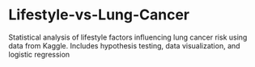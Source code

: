 # Lifestyle-vs-Lung-Cancer
Statistical analysis of lifestyle factors influencing lung cancer risk using data from Kaggle. Includes hypothesis testing, data visualization, and logistic regression
